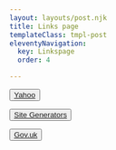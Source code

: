 ```yaml
---
layout: layouts/post.njk
title: Links page
templateClass: tmpl-post
eleventyNavigation:
  key: Linkspage
  order: 4

---
```

 <!--Links buttons-->

<button type="button"><a href="https://uk.yahoo.com/">Yahoo</a></button>

<button type="button"><a href="https://jamstack.org/generators/">Site Generators</a></button>

<button type="button"><a href="https://www.gov.uk/">Gov.uk</a></button>